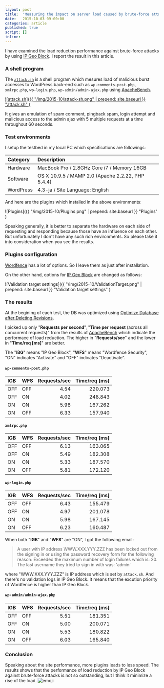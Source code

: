 ```yaml
---
layout: post
title:  "Measuring the impact on server load caused by brute-force attacks"
date:   2015-10-03 09:00:00
categories: article
published: true
script: []
inline:
---
```


I have examined the load reduction performance against brute-force attacks by 
using [IP Geo Block][IP-Geo-Block]. I report the result in this article.

<!--more-->

### <span id="sec1">A shell program</span> ###

The [`attack.sh`][attack-sh] is a shell program which mesures load of malicious
burst accesses to WordPress back-end such as `wp-comments-post.php`, 
`xmlrpc.php`, `wp-login.php`, `wp-admin/admin-ajax.php` using 
[ApacheBench][ApacheBench].

[![attack.sh]({{ "/img/2015-10/attack-sh.png" | prepend: site.baseurl }}
  "attack.sh"
)][repository]

It gives an emulation of spam comment, pingback spam, login attempt and 
malicious access to the admin ajax with 5 multiple requests at a time 
throughout 60 seconds.

### <span id="sec2">Test environments</span> ###

I setup the testbed in my local PC which specifications are followings:

| Category      | Description                                       |
|:--------------|:--------------------------------------------------|
| Hardware      | MacBook Pro / 2.8GHz Core i7 / Memory 16GB        |
| Software      | OS X 10.9.5 / MAMP 2.0 (Apache 2.2.22, PHP 5.4.4) |
| WordPress     | 4.3-ja / Site Language: English                   |

And here are the plugins which installed in the above environments:

![Plugins]({{ "/img/2015-10/Plugins.png" | prepend: site.baseurl }}
 "Plugins"
)

Speaking generally, it is better to separate the hardware on each side of 
requesting and responding because those have an influence on each other.
But unfortunately I don't have any such rich environments. So please take it 
into consideration when you see the results.

### <span id="sec3">Plugins configuration</span> ###

[Wordfence][Wordfence] has a lot of options. So I leave them as just after 
installation.

On the other hand, options for [IP Geo Block][IP-Geo-Block] are changed as 
follows:

![Validation target settings]({{ "/img/2015-10/ValidationTarget.png" | prepend: site.baseurl }}
 "Validation target settings"
)

### <span id="sec4">The results</span> ###

At the begining of each test, the DB was optimized using 
[Optimize Database after Deleting Revisions][OptimizeDB].

I picked up only "**Requests per second**", "**Time per request** (across all 
concurrent requests)" from the results of [ApacheBench][ApacheBench] which 
indicate the performace of load reduction. The higher in "**Requests/sec**" 
and the lower in "**Time/req [ms]**" are better.

The "**IBG**" means "IP Geo Block", "**WFS**" means "Wordfence Security", "ON" 
indicates "Activate" and "OFF" indicates "Deactivate".

#### `wp-comments-post.php` ####

| IGB | WFS | Requests/sec | Time/req [ms] |
|:----|:----|-------------:|--------------:|
| OFF | OFF |         4.54 |       220.073 |
| OFF | ON  |         4.02 |       248.843 |
| ON  | ON  |         5.98 |       167.262 |
| ON  | OFF |         6.33 |       157.940 |


#### `xmlrpc.php` ####

| IGB | WFS | Requests/sec | Time/req [ms] |
|:----|:----|-------------:|--------------:|
| OFF | OFF |         6.13 |       163.065 |
| OFF | ON  |         5.49 |       182.308 |
| ON  | ON  |         5.33 |       187.570 |
| ON  | OFF |         5.81 |       172.120 |

#### `wp-login.php` ####

| IGB | WFS | Requests/sec | Time/req [ms] |
|:----|:----|-------------:|--------------:|
| OFF | OFF |         6.43 |       155.479 |
| OFF | ON  |         4.97 |       201.078 |
| ON  | ON  |         5.98 |       167.145 |
| ON  | OFF |         6.23 |       160.487 |

When both "**IGB**" and "**WFS**" are "ON", I got the following email:

> A user with IP address WWW.XXX.YYY.ZZZ has been locked out from the signing 
> in or using the password recovery form for the following reason: Exceeded 
> the maximum number of login failures which is: 20. The last username they 
> tried to sign in with was: 'admin'

where "WWW.XXX.YYY.ZZZ" is IP address which is set by `attack.sh`. And there's 
no validation logs in IP Geo Block. It means that the excution priority of 
Wordfence is higher than IP Geo Block.

#### `wp-admin/admin-ajax.php` ####

| IGB | WFS | Requests/sec | Time/req [ms] |
|:----|:----|-------------:|--------------:|
| OFF | OFF |         5.51 |       181.351 |
| OFF | ON  |         5.00 |       200.071 |
| ON  | ON  |         5.53 |       180.822 |
| ON  | OFF |         6.03 |       165.840 |

### <span id="sec5">Conclusion</span> ###

Speaking about the site performance, more plugins leads to less speed. The 
results shows that the performance of load reduction by IP Geo Block against 
brute-force attacks is not so outstanding, but I think it minimize a rise of 
the load. <span class="emoji">
![emoji](https://assets-cdn.github.com/images/icons/emoji/unicode/2728.png)
</span>

[IP-Geo-Block]: https://wordpress.org/plugins/ip-geo-block/ "WordPress › IP Geo Block « WordPress Plugins"
[repository]:   https://github.com/tokkonopapa/WordPress-IP-Geo-Block/tree/master/test/bin "WordPress-IP-Geo-Block/test/bin at master"
[attack-sh]:    https://github.com/tokkonopapa/WordPress-IP-Geo-Block/blob/master/test/bin/attack.sh "WordPress-IP-Geo-Block/attack.sh at master"
[ApacheBench]:  http://httpd.apache.org/docs/current/programs/ab.html "ab - Apache HTTP server benchmarking tool"
[Testbed]:      https://en.wikipedia.org/wiki/Testbed "Testbed - Wikipedia, the free encyclopedia"
[Wordfence]:    https://www.wordfence.com/ "WordPress Security Plugin | Wordfence"
[OptimizeDB]:   https://wordpress.org/plugins/rvg-optimize-database/ "WordPress › Optimize Database after Deleting Revisions « WordPress Plugins"
[NinjaFire]:    http://blog.nintechnet.com/wordpress-brute-force-attack-detection-plugins-comparison/ "WordPress: Brute-force attack detection plugins comparison"
